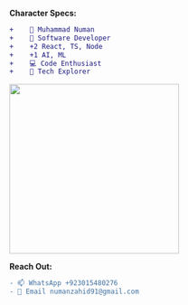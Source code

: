 
<!---
muhammadnuman1305/muhammadnuman1305 is a ✨ special ✨ repository because its `README.md` (this file) appears on your GitHub profile.
You can click the Preview link to take a look at your changes.
--->
**Character Specs:**
```diff
+    👋 Muhammad Numan 
+    👀 Software Developer 
+    +2 React, TS, Node 
+    +1 AI, ML 
+    💻 Code Enthusiast 
+    🚀 Tech Explorer 
```
<img src="https://media.giphy.com/media/WUlplcMpOCEmTGBtBW/giphy.gif" width="300">

**Reach Out:**
```diff
- 📫 WhatsApp +923015480276 
- 📧 Email numanzahid91@gmail.com 
```
